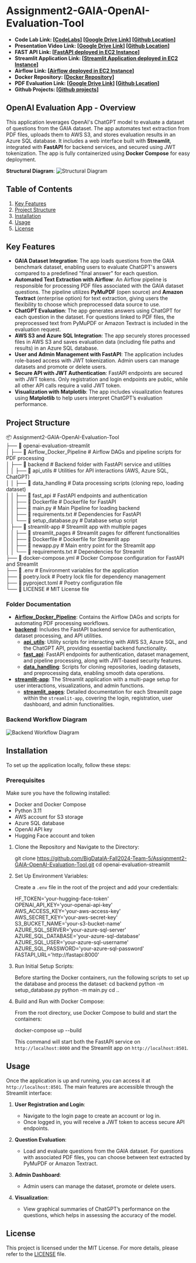 # Assignment2-GAIA-OpenAI-Evaluation-Tool

- **Code Lab Link: [[CodeLabs](https://codelabs-preview.appspot.com/?file_id=1jgfeDPBayTyQ2fWvncs1wMqrmskJkVCiFLTdYfeTh1k#0)] [[Google Drive Link](https://docs.google.com/document/d/1r1LFc9etDrDeeF5DGEBVaOHluS64qKRh/edit?usp=drive_link&ouid=117337672169848470672&rtpof=true&sd=true)] [[Github Location](docs/Assignment2_OpenAI_Evaluation_App.docx)]**
- **Presentation Video Link: [[Google Drive Link](https://drive.google.com/file/d/1FgN-lEHbVfYQ6hQLEsMZnDbP6LPa-EFJ/view?usp=drive_link)] [[Github Location](demo/Assignment%202%20demo.mp4)]**
- **FAST API Link: [[FastAPI deployed in EC2 Instance](http://3.145.73.49:8000/)]**
- **Streamlit Application Link: [[Streamlit Application deployed in EC2 Instance](http://3.145.73.49:8501/)]**
- **Airflow Link: [[Airflow deployed in EC2 Instance](http://3.145.73.49:8080/)]**
- **Docker Repository: [[Docker Repository](https://hub.docker.com/repositories/dharunramaraj)]**
- **PDF Evaluation Link: [[Google Drive Link](https://drive.google.com/file/d/1W5_tsqub1gHULE9xUUKbs1mgiOS16O1t/view?usp=sharing)] [[Github Location](docs/PDF_Extraction_API_Evaluation.pdf)]**
- **Github Projects: [[Github projects](https://github.com/orgs/BigDataIA-Fall2024-Team-5/projects/4)]**




## OpenAI Evaluation App - Overview

This application leverages OpenAI's ChatGPT model to evaluate a dataset of questions from the GAIA dataset. The app automates text extraction from PDF files, uploads them to AWS S3, and stores evaluation results in an Azure SQL database. It includes a web interface built with **Streamlit**, integrated with **FastAPI** for backend services, and secured using JWT tokenization. The app is fully containerized using **Docker Compose** for easy deployment.

**Structural Diagram**:
![Structural Diagram](diagrams/Structural%20Diagram.png)

## Table of Contents

1. [Key Features](#key-features)
2. [Project Structure](#project-structure)
3. [Installation](#installation)
4. [Usage](#usage)
5. [License](#license)

## Key Features

- **GAIA Dataset Integration**: The app loads questions from the GAIA benchmark dataset, enabling users to evaluate ChatGPT's answers compared to a predefined "final answer" for each question.
- **Automated Text Extraction with Airflow**: An Airflow pipeline is responsible for processing PDF files associated with the GAIA dataset questions. The pipeline utilizes **PyMuPDF** (open source) and **Amazon Textract** (enterprise option) for text extraction, giving users the flexibility to choose which preprocessed data source to use.
- **ChatGPT Evaluation**: The app generates answers using ChatGPT for each question in the dataset. For questions linked to PDF files, the preprocessed text from PyMuPDF or Amazon Textract is included in the evaluation request.
- **AWS S3 and Azure SQL Integration**: The app securely stores processed files in AWS S3 and saves evaluation data (including file paths and results) in an Azure SQL database.
- **User and Admin Management with FastAPI**: The application includes role-based access with JWT tokenization. Admin users can manage datasets and promote or delete users.
- **Secure API with JWT Authentication**: FastAPI endpoints are secured with JWT tokens. Only registration and login endpoints are public, while all other API calls require a valid JWT token.
- **Visualization with Matplotlib**: The app includes visualization features using **Matplotlib** to help users interpret ChatGPT’s evaluation performance.

## Project Structure

📦 Assignment2-GAIA-OpenAI-Evaluation-Tool  
├── 📂 openai-evaluation-streamlit  
│   ├── 📂 Airflow_Docker_Pipeline        # Airflow DAGs and pipeline scripts for PDF processing  
│   ├── 📂 backend                        # Backend folder with FastAPI service and utilities  
│   │   ├── 📂 api_utils                  # Utilities for API interactions (AWS, Azure SQL, ChatGPT)  
│   │   ├── 📂 data_handling              # Data processing scripts (cloning repo, loading dataset)  
│   │   ├── 📂 fast_api                   # FastAPI endpoints and authentication  
│   │   ├── 📜 Dockerfile                 # Dockerfile for FastAPI  
│   │   ├── 📜 main.py                    # Main Pipeline for loading backend  
│   │   ├── 📜 requirements.txt           # Dependencies for FastAPI  
│   │   └── 📜 setup_database.py          # Database setup script  
│   ├── 📂 streamlit-app                  # Streamlit app with multiple pages  
│   │   ├── 📂 streamlit_pages            # Streamlit pages for different functionalities  
│   │   ├── 📜 Dockerfile                 # Dockerfile for Streamlit app  
│   │   ├── 📜 newapp.py                  # Main entry point for the Streamlit app  
│   │   └── 📜 requirements.txt           # Dependencies for Streamlit  
├── 📜 docker-compose.yml                 # Docker Compose configuration for FastAPI and Streamlit  
├── 📜 .env                               # Environment variables for the application  
├── 📜 poetry.lock                        # Poetry lock file for dependency management  
├── 📜 pyproject.toml                     # Poetry configuration file  
└── 📜 LICENSE                            # MIT License file  


### Folder Documentation

- **[Airflow_Docker_Pipeline](Airflow_Docker_Pipeline/README.md)**: Contains the Airflow DAGs and scripts for automating PDF processing workflows.
- **[backend](backend/README.md)**: Includes the FastAPI backend service for authentication, dataset processing, and API utilities.
  - **[api_utils](backend/api_utils/README.md)**: Utility scripts for interacting with AWS S3, Azure SQL, and the ChatGPT API, providing essential backend functionality.
  - **[fast_api](backend/fast_api/README.md)**: FastAPI endpoints for authentication, dataset management, and pipeline processing, along with JWT-based security features.
  - **[data_handling](backend/data_handling/README.md)**: Scripts for cloning repositories, loading datasets, and preprocessing data, enabling smooth data operations.
- **[streamlit-app](streamlit-app/README.md)**: The Streamlit application with a multi-page setup for user interactions, visualizations, and admin functions.
   - **[streamlit_pages](streamlit-app/streamlit_pages/README.md)**: Detailed documentation for each Streamlit page within the `streamlit-app`, covering the login, registration, user dashboard, and admin functionalities.

### Backend Workflow Diagram
![Backend Workflow Diagram](diagrams/Backend%20Workflow%20Diagram.png)

## Installation

To set up the application locally, follow these steps:

### Prerequisites

Make sure you have the following installed:
- Docker and Docker Compose
- Python 3.11
- AWS account for S3 storage
- Azure SQL database
- OpenAI API key
- Hugging Face account and token

1. Clone the Repository and Navigate to the Directory:

   git clone https://github.com/BigDataIA-Fall2024-Team-5/Assignment2-GAIA-OpenAI-Evaluation-Tool.git 
   cd openai-evaluation-streamlit  

2. Set Up Environment Variables:

   Create a `.env` file in the root of the project and add your credentials:

   HF_TOKEN='your-hugging-face-token'  
   OPENAI_API_KEY='your-openai-api-key'  
   AWS_ACCESS_KEY='your-aws-access-key'  
   AWS_SECRET_KEY='your-aws-secret-key'  
   S3_BUCKET_NAME='your-s3-bucket-name'  
   AZURE_SQL_SERVER='your-azure-sql-server'  
   AZURE_SQL_DATABASE='your-azure-sql-database'  
   AZURE_SQL_USER='your-azure-sql-username'  
   AZURE_SQL_PASSWORD='your-azure-sql-password'  
   FASTAPI_URL='http://fastapi:8000'  

3. Run Initial Setup Scripts:

   Before starting the Docker containers, run the following scripts to set up the database and process the dataset:
   cd backend
   python -m setup_database.py
   python -m main.py
   cd ..

4. Build and Run with Docker Compose:

   From the root directory, use Docker Compose to build and start the containers:

   docker-compose up --build  

   This command will start both the FastAPI service on `http://localhost:8000` and the Streamlit app on `http://localhost:8501`.

## Usage

Once the application is up and running, you can access it at `http://localhost:8501`. The main features are accessible through the Streamlit interface:

1. **User Registration and Login**:
   - Navigate to the login page to create an account or log in.
   - Once logged in, you will receive a JWT token to access secure API endpoints.

2. **Question Evaluation**:
   - Load and evaluate questions from the GAIA dataset. For questions with associated PDF files, you can choose between text extracted by PyMuPDF or Amazon Textract.

3. **Admin Dashboard**:
   - Admin users can manage the dataset, promote or delete users.

4. **Visualization**:
   - View graphical summaries of ChatGPT’s performance on the questions, which helps in assessing the accuracy of the model.

## License

This project is licensed under the MIT License. For more details, please refer to the [LICENSE](../LICENSE) file.

